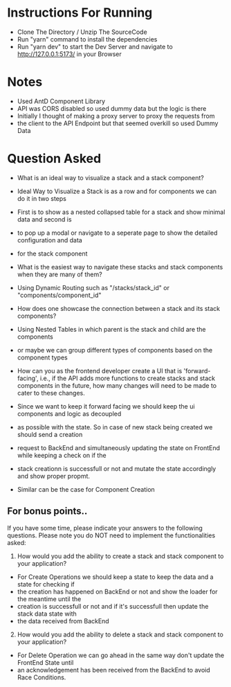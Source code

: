 # Instructions For Running

- Clone The Directory / Unzip The SourceCode
- Run "yarn" command to install the dependencies
- Run "yarn dev" to start the Dev Server and navigate to http://127.0.0.1:5173/ in your Browser


# Notes
- Used AntD Component Library
- API was CORS disabled so used dummy data but the logic is there
- Initially I thought of making a proxy server to proxy the requests from
- the client to the API Endpoint but that seemed overkill so used Dummy Data

# Question Asked

- What is an ideal way to visualize a stack and a stack component?
- Ideal Way to Visualize a Stack is as a row and for components we can do it in two steps
- First is to show as a nested collapsed table for a stack and show minimal data and second is
- to pop up a modal or navigate to a seperate page to show the detailed configuration and data
- for the stack component



- What is the easiest way to navigate these stacks and stack components when they are many of them?
- Using Dynamic Routing such as "/stacks/stack_id"  or "components/component_id"


- How does one showcase the connection between a stack and its stack components?
- Using Nested Tables in which parent is the stack and child are the components
- or maybe we can group different types of components based on the component types


- How can you as the frontend developer create a UI that is 'forward-facing', i.e., if the API adds more functions to create stacks and stack components in the future, how many changes will need to be made to cater to these changes.
- Since we want to keep it forward facing we should keep the ui components and logic as decoupled 
- as possible with the state. So in case of new stack being created we should send a creation
- request to BackEnd and simultaneously updating the state on FrontEnd while keeping a check on if the
- stack creationn is successfull or not and mutate the state accordingly and show proper propmt.
- Similar can be the case for Component Creation


## For bonus points..

If you have some time, please indicate your answers to the following questions. Please note you do NOT need to implement the functionalities asked:

1) How would you add the ability to create a stack and stack component to your application?
- For Create Operations we should keep a state to keep the data and a state for checking if
- the creation has happened on BackEnd or not and show the loader for the meantime until the
- creation is successfull or not and if it's successfull then update the stack data state with
- the data received from BackEnd

2) How would you add the ability to delete a stack and stack component to your application?
- For Delete Operation we can go ahead in the same way don't update the FrontEnd State until
- an acknowledgement has been received from the BackEnd to avoid Race Conditions.